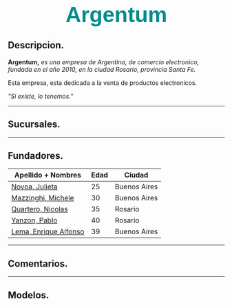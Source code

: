 <!--
Comentarios.
-->

<h1 id= "Titulo1">Argentum</h1>

<style>
#Titulo1{

    margin: 0;
    padding: 0;
    text-align: center;
    text-decoration: none;
    color: darkcyan;
    font-size: 50px;
    font-weight: light;
    font-family: Impact, Haettenschweiler, 'Arial Narrow Bold', sans-serif;

}
</style>

## Descripcion.

**Argentum,** *es una empresa de Argentina, de comercio electronico, fundada en el año 2010, en la ciudad Rosario, provincia Santa Fe.*

Esta empresa, esta dedicada a la venta de productos electronicos.

*"Si existe, lo tenemos."*

--- 

## Sucursales.

--- 

## Fundadores.

| Apellido + Nombres        | Edad  | Ciudad           |
|---------------------------|-------|------------------|
| [Novoa, Julieta](https://github.com/julietanovoa "@julietanovoa")            | 25    | Buenos Aires     |
| [Mazzinghi, Michele](http://github.com/Mikimazz "@Mikimazz")                 | 30    | Buenos Aires     |
| [Quartero, Nicolas](https://github.com/nicoquartero "@nicoquartero")         | 35    | Rosario          |
| [Yanzon, Pablo](https://github.com/yanzonpablo "@yanzonpablo")               | 40    | Rosario          |
| [Lema, Enrique Alfonso](https://github.com/EnriqueAlfonso "@EnriqueAlfonso") | 39    | Buenos Aires     |

--- 

## Comentarios.

--- 

## Modelos.
